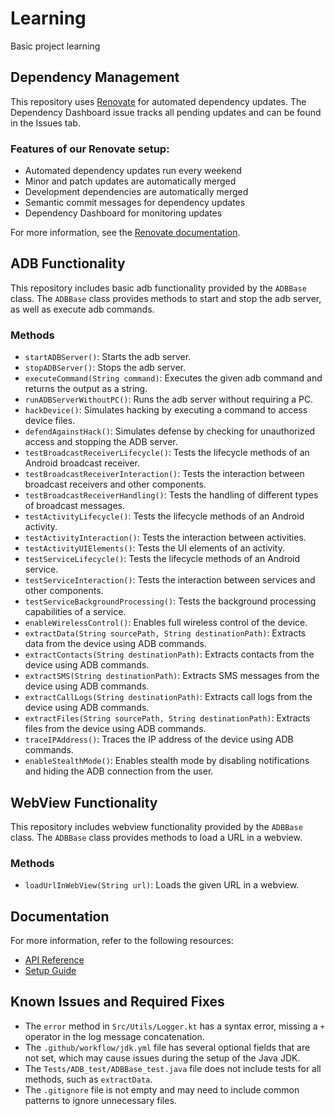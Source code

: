 # Learning
Basic project learning

## Dependency Management

This repository uses [Renovate](https://docs.renovatebot.com/) for automated dependency updates. The Dependency Dashboard issue tracks all pending updates and can be found in the Issues tab.

### Features of our Renovate setup:

- Automated dependency updates run every weekend
- Minor and patch updates are automatically merged
- Development dependencies are automatically merged
- Semantic commit messages for dependency updates
- Dependency Dashboard for monitoring updates

For more information, see the [Renovate documentation](https://docs.renovatebot.com/key-concepts/dashboard/).

## ADB Functionality

This repository includes basic adb functionality provided by the `ADBBase` class. The `ADBBase` class provides methods to start and stop the adb server, as well as execute adb commands.

### Methods

- `startADBServer()`: Starts the adb server.
- `stopADBServer()`: Stops the adb server.
- `executeCommand(String command)`: Executes the given adb command and returns the output as a string.
- `runADBServerWithoutPC()`: Runs the adb server without requiring a PC.
- `hackDevice()`: Simulates hacking by executing a command to access device files.
- `defendAgainstHack()`: Simulates defense by checking for unauthorized access and stopping the ADB server.
- `testBroadcastReceiverLifecycle()`: Tests the lifecycle methods of an Android broadcast receiver.
- `testBroadcastReceiverInteraction()`: Tests the interaction between broadcast receivers and other components.
- `testBroadcastReceiverHandling()`: Tests the handling of different types of broadcast messages.
- `testActivityLifecycle()`: Tests the lifecycle methods of an Android activity.
- `testActivityInteraction()`: Tests the interaction between activities.
- `testActivityUIElements()`: Tests the UI elements of an activity.
- `testServiceLifecycle()`: Tests the lifecycle methods of an Android service.
- `testServiceInteraction()`: Tests the interaction between services and other components.
- `testServiceBackgroundProcessing()`: Tests the background processing capabilities of a service.
- `enableWirelessControl()`: Enables full wireless control of the device.
- `extractData(String sourcePath, String destinationPath)`: Extracts data from the device using ADB commands.
- `extractContacts(String destinationPath)`: Extracts contacts from the device using ADB commands.
- `extractSMS(String destinationPath)`: Extracts SMS messages from the device using ADB commands.
- `extractCallLogs(String destinationPath)`: Extracts call logs from the device using ADB commands.
- `extractFiles(String sourcePath, String destinationPath)`: Extracts files from the device using ADB commands.
- `traceIPAddress()`: Traces the IP address of the device using ADB commands.
- `enableStealthMode()`: Enables stealth mode by disabling notifications and hiding the ADB connection from the user.

## WebView Functionality

This repository includes webview functionality provided by the `ADBBase` class. The `ADBBase` class provides methods to load a URL in a webview.

### Methods

- `loadUrlInWebView(String url)`: Loads the given URL in a webview.

## Documentation

For more information, refer to the following resources:

- [API Reference](Docs/Api-Reference.md)
- [Setup Guide](Docs/Setup-guide.md)

## Known Issues and Required Fixes

- The `error` method in `Src/Utils/Logger.kt` has a syntax error, missing a `+` operator in the log message concatenation.
- The `.github/workflow/jdk.yml` file has several optional fields that are not set, which may cause issues during the setup of the Java JDK.
- The `Tests/ADB_test/ADBBase_test.java` file does not include tests for all methods, such as `extractData`.
- The `.gitignore` file is not empty and may need to include common patterns to ignore unnecessary files.

